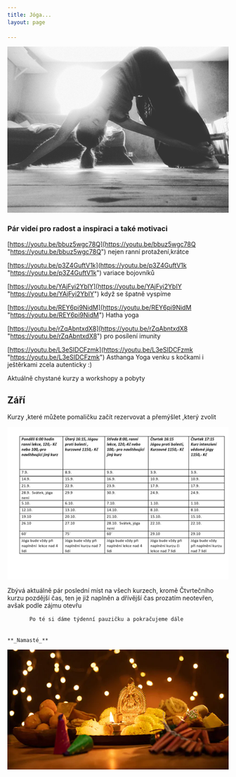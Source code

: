 ```yaml
---
title: Jóga...
layout: page

---
```

![](/uploads/IMG_20190730_104235_826.jpg)

### Pár videí pro radost a inspiraci a také motivaci

[https://youtu.be/bbuz5wgc78Q](https://youtu.be/bbuz5wgc78Q "https://youtu.be/bbuz5wgc78Q") nejen ranní protažení,krátce

[https://youtu.be/p3Z4GuftV1k](https://youtu.be/p3Z4GuftV1k "https://youtu.be/p3Z4GuftV1k") variace bojovníků

[https://youtu.be/YAjFyi2YbIY](https://youtu.be/YAjFyi2YbIY "https://youtu.be/YAjFyi2YbIY") když se špatně vyspíme

[https://youtu.be/REY6pi9NidM](https://youtu.be/REY6pi9NidM "https://youtu.be/REY6pi9NidM") Hatha yoga

[https://youtu.be/rZqAbntxdX8](https://youtu.be/rZqAbntxdX8 "https://youtu.be/rZqAbntxdX8") pro posílení imunity

[https://youtu.be/L3eSIDCFzmk](https://youtu.be/L3eSIDCFzmk  "https://youtu.be/L3eSIDCFzmk") Asthanga Yoga venku s kočkami i ještěrkami zcela autenticky :)

Aktuálně chystané kurzy a workshopy a pobyty 

## Září

Kurzy ,které můžete pomaličku začít rezervovat a přemýšlet ,který zvolit

![](/uploads/pondeli-6-page0001-2.jpg)

Zbývá aktuálně pár poslední míst na všech kurzech, kromě Čtvrtečního kurzu pozdější čas, ten je již naplněn a dřívější čas prozatím neotevřen, avšak podle zájmu otevřu

           Po té si dáme týdenní pauzičku a pokračujeme dále

                                                                             **_Namasté_**

![](/uploads/diwaliposterimage-1.webp)